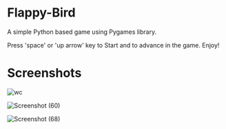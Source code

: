 # Flappy-Bird

A simple Python based game using Pygames library.

Press 'space' or 'up arrow' key to Start and to advance in the game. Enjoy!

# Screenshots

![wc](https://user-images.githubusercontent.com/85557388/122709518-0fee8680-d27c-11eb-8b45-917d130f0906.PNG)

![Screenshot (60)](https://user-images.githubusercontent.com/85557388/122709481-f9482f80-d27b-11eb-8152-fc49d26b4c6e.png)

![Screenshot (68)](https://user-images.githubusercontent.com/85557388/122710152-58f30a80-d27d-11eb-958a-7ca4f174d99a.png)
